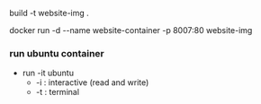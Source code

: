 build -t website-img .
<!-- port by default to httpd is 80  -->
docker run -d --name website-container -p 8007:80 website-img
### run ubuntu container 
  - run -it ubuntu 
    - -i : interactive (read and write)
    - -t : terminal
